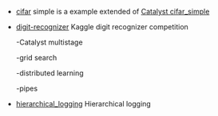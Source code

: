 - [cifar](cifar/Readme.md) simple is a example extended of [Catalyst cifar_simple](https://github.com/catalyst-team/catalyst/tree/master/examples/cifar_simple)
- [digit-recognizer](mnist/Readme.md) Kaggle digit recognizer competition
    
    -Catalyst multistage
    
    -grid search
    
    -distributed learning
    
    -pipes
    
- [hierarchical_logging](hierarchical_logging/Readme.md) Hierarchical logging